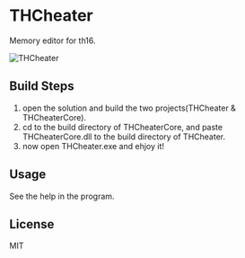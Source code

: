 # THCheater

Memory editor for th16.

![THCheater](https://github.com/SZSilence06/THCheater/tree/master/ScreenShot/screenshot.png)

## Build Steps

1. open the solution and build the two projects(THCheater & THCheaterCore).
2. cd to the build directory of THCheaterCore, and paste THCheaterCore.dll to the build directory of THCheater.
3. now open THCheater.exe and ehjoy it!

## Usage

See the help in the program.

## License 

MIT
